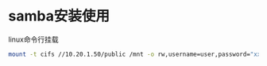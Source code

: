 # samba安装使用

linux命令行挂载
```bash
mount -t cifs //10.20.1.50/public /mnt -o rw,username=user,password="xxx"
```

